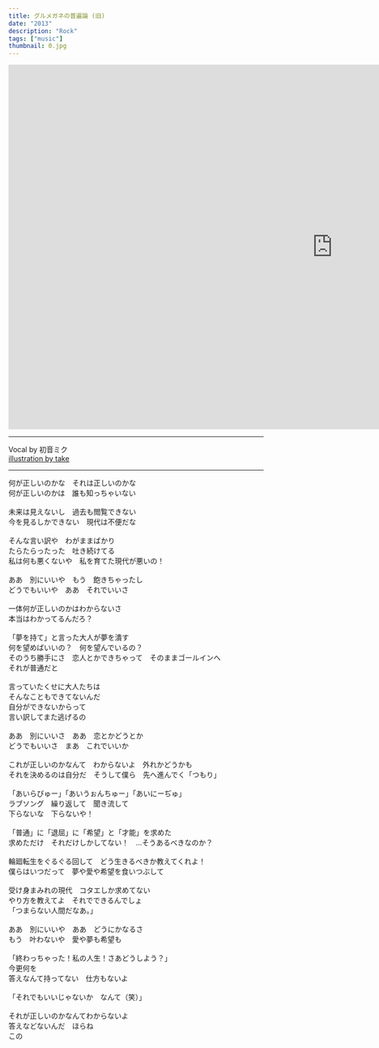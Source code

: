 ```yaml
---
title: グルメガネの普遍論 (旧)
date: "2013"
description: "Rock"
tags: ["music"]
thumbnail: 0.jpg
---
```


<iframe width="1280" height="720" src="https://www.youtube.com/embed/ok8jtaN-gPE" frameborder="0" allow="accelerometer; autoplay; clipboard-write; encrypted-media; gyroscope; picture-in-picture" allowfullscreen></iframe>

---

Vocal by 初音ミク<br>
[illustration by take](https://twitter.com/kupipopipo)

---

何が正しいのかな　それは正しいのかな<br>
何が正しいのかは　誰も知っちゃいない<br>
<br>
未来は見えないし　過去も閲覧できない<br>
今を見るしかできない　現代は不便だな<br>
<br>
そんな言い訳や　わがままばかり<br>
たらたらったった　吐き続けてる<br>
私は何も悪くないや　私を育てた現代が悪いの！<br>
<br>
ああ　別にいいや　もう　飽きちゃったし<br>
どうでもいいや　ああ　それでいいさ<br>
<br>
一体何が正しいのかはわからないさ<br>
本当はわかってるんだろ？<br>
<br>
「夢を持て」と言った大人が夢を潰す<br>
何を望めばいいの？　何を望んでいるの？<br>
そのうち勝手にさ　恋人とかできちゃって　そのままゴールインへ　<br>
それが普通だと<br>
<br>
言っていたくせに大人たちは<br>
そんなこともできてないんだ<br>
自分ができないからって<br>
言い訳してまた逃げるの<br>
<br>
ああ　別にいいさ　ああ　恋とかどうとか<br>
どうでもいいさ　まあ　これでいいか<br>
<br>
これが正しいのかなんて　わからないよ　外れかどうかも<br>
それを決めるのは自分だ　そうして僕ら　先へ進んでく「つもり」<br>
<br>
「あいらびゅー」「あいうぉんちゅー」「あいにーぢゅ」<br>
ラブソング　繰り返して　聞き流して<br>
下らないな　下らないや！<br>
<br>
「普通」に「退屈」に「希望」と「才能」を求めた<br>
求めただけ　それだけしかしてない！　…そうあるべきなのか？<br>
<br>
輪廻転生をぐるぐる回して　どう生きるべきか教えてくれよ！<br>
僕らはいつだって　夢や愛や希望を食いつぶして<br>
<br>
受け身まみれの現代　コタエしか求めてない<br>
やり方を教えてよ　それでできるんでしょ<br>
「つまらない人間だなあ。」<br>
<br>
ああ　別にいいや　ああ　どうにかなるさ<br>
もう　叶わないや　愛や夢も希望も<br>
<br>
「終わっちゃった！私の人生！さあどうしよう？」<br>
今更何を<br>
答えなんて持ってない　仕方もないよ<br>
<br>
「それでもいいじゃないか　なんて（笑）」<br>
<br>
それが正しいのかなんてわからないよ<br>
答えなどないんだ　ほらね<br>
この<br>
